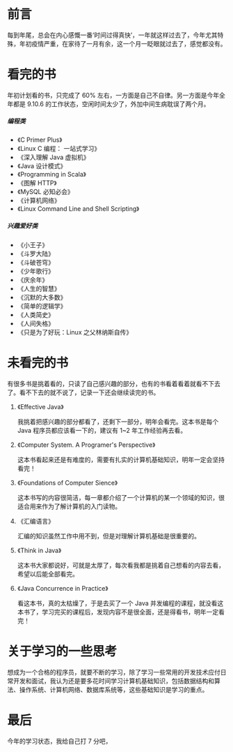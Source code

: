 # 前言

每到年尾，总会在内心感慨一番‘时间过得真快’，一年就这样过去了，今年尤其特殊，年初疫情严重，在家待了一月有余，这一个月一眨眼就过去了，感觉都没有。

# 看完的书

年初计划看的书，只完成了 60% 左右，一方面是自己不自律。另一方面是今年全年都是 9.10.6 的工作状态，空闲时间太少了，外加中间生病耽误了两个月。

##### 编程类

- 《C Primer Plus》
- 《Linux C 编程： 一站式学习》
- 《深入理解 Java 虚拟机》
- 《Java 设计模式》
- 《Programming in Scala》
- 《图解 HTTP》
- 《MySQL 必知必会》
- 《计算机网络》
- 《Linux Command Line and Shell Scripting》

##### 兴趣爱好类

- 《小王子》
- 《斗罗大陆》
- 《斗破苍穹》
- 《少年歌行》
- 《庆余年》
- 《人生的智慧》
- 《沉默的大多数》
- 《简单的逻辑学》
- 《人类简史》
- 《人间失格》
- 《只是为了好玩：Linux 之父林纳斯自传》

# 未看完的书

有很多书是挑着看的，只读了自己感兴趣的部分，也有的书看着看着就看不下去了。看不下去的就不说了，记录一下还会继续读完的书。

1. 《Effective Java》

   我挑着把感兴趣的部分都看了，还剩下一部分，明年会看完。这本书是每个 Java 程序员都应该看一下的，建议有 1~2 年工作经验再去看。
2. 《Computer System. A Programer's Perspective》

   这本书看起来还是有难度的，需要有扎实的计算机基础知识，明年一定会坚持看完！
3. 《Foundations of Computer Sience》

   这本书写的内容很简洁，每一章都介绍了一个计算机的某一个领域的知识，很适合用来作为了解计算机的入门读物。
4. 《汇编语言》

   汇编的知识虽然工作中用不到，但是对理解计算机基础是很重要的。
5. 《Think in Java》

   这本书大家都说好，可就是太厚了，每次看我都是挑着自己想看的内容去看，希望以后能全部看完。
6. 《Java Concurrence in Practice》

   看这本书，真的太枯燥了，于是去买了一个 Java 并发编程的课程，就没看这本书了，学习完买的课程后，发现内容不是很全面，还是得看书，明年一定看完！

# 关于学习的一些思考

想成为一个合格的程序员，就要不断的学习，除了学习一些常用的开发技术应付日常开发和面试，我认为还是要多花时间学习计算机基础知识，包括数据结构和算法、操作系统、计算机网络、数据库系统等，这些基础知识是学习的重点。


# 最后

今年的学习状态，我给自己打 7 分吧，

